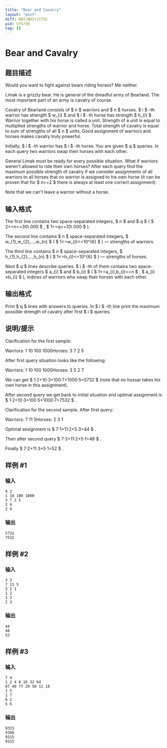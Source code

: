 ```yaml
---
title: "Bear and Cavalry"
layout: "post"
diff: NOI/NOI+/CTSC
pid: CF573D
tag: []
---
```


# Bear and Cavalry

## 题目描述

Would you want to fight against bears riding horses? Me neither.

Limak is a grizzly bear. He is general of the dreadful army of Bearland. The most important part of an army is cavalry of course.

Cavalry of Bearland consists of $ n $ warriors and $ n $ horses. $ i $ -th warrior has strength $ w_{i} $ and $ i $ -th horse has strength $ h_{i} $ . Warrior together with his horse is called a unit. Strength of a unit is equal to multiplied strengths of warrior and horse. Total strength of cavalry is equal to sum of strengths of all $ n $ units. Good assignment of warriors and horses makes cavalry truly powerful.

Initially, $ i $ -th warrior has $ i $ -th horse. You are given $ q $ queries. In each query two warriors swap their horses with each other.

General Limak must be ready for every possible situation. What if warriors weren't allowed to ride their own horses? After each query find the maximum possible strength of cavalry if we consider assignments of all warriors to all horses that no warrior is assigned to his own horse (it can be proven that for $ n>=2 $ there is always at least one correct assignment).

Note that we can't leave a warrior without a horse.

## 输入格式

The first line contains two space-separated integers, $ n $ and $ q $ ( $ 2<=n<=30\ 000 $ , $ 1<=q<=10\ 000 $ ).

The second line contains $ n $ space-separated integers, $ w_{1},w_{2},...,w_{n} $ ( $ 1<=w_{i}<=10^{6} $ ) — strengths of warriors.

The third line contains $ n $ space-separated integers, $ h_{1},h_{2},...,h_{n} $ ( $ 1<=h_{i}<=10^{6} $ ) — strengths of horses.

Next $ q $ lines describe queries. $ i $ -th of them contains two space-separated integers $ a_{i} $ and $ b_{i} $ ( $ 1<=a_{i},b_{i}<=n $ , $ a_{i}≠b_{i} $ ), indices of warriors who swap their horses with each other.

## 输出格式

Print $ q $ lines with answers to queries. In $ i $ -th line print the maximum possible strength of cavalry after first $ i $ queries.

## 说明/提示

Clarification for the first sample:

 Warriors: 1 10 100 1000Horses: 3 7 2 5

After first query situation looks like the following:

 Warriors: 1 10 100 1000Horses: 3 5 2 7

We can get $ 1·2+10·3+100·7+1000·5=5732 $ (note that no hussar takes his own horse in this assignment).

After second query we get back to initial situation and optimal assignment is $ 1·2+10·3+100·5+1000·7=7532 $ .

Clarification for the second sample. After first query:

 Warriors: 7 11 5Horses: 2 3 1

Optimal assignment is $ 7·1+11·2+5·3=44 $ .

Then after second query $ 7·3+11·2+5·1=48 $ .

Finally $ 7·2+11·3+5·1=52 $ .

## 样例 #1

### 输入

```
4 2
1 10 100 1000
3 7 2 5
2 4
2 4

```

### 输出

```
5732
7532

```

## 样例 #2

### 输入

```
3 3
7 11 5
3 2 1
1 2
1 3
2 3

```

### 输出

```
44
48
52

```

## 样例 #3

### 输入

```
7 4
1 2 4 8 16 32 64
87 40 77 29 50 11 18
1 5
2 7
6 2
5 6

```

### 输出

```
9315
9308
9315
9315

```

